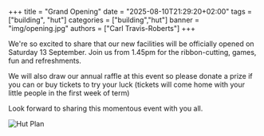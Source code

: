 +++
title = "Grand Opening"
date = "2025-08-10T21:29:20+02:00"
tags = ["building", "hut"]
categories = ["building","hut"]
banner = "img/opening.jpg"
authors = ["Carl Travis-Roberts"]
+++

We're so excited to share that our new facilities will be officially opened on Saturday 13 September. Join us from 1.45pm for the ribbon-cutting, games, fun and refreshments.

We will also draw our annual raffle at this event so please donate a prize if you can or buy tickets to try your luck (tickets will come home with your little people in the first week of term)

Look forward to sharing this momentous event with you all.

![Hut Plan](/img/opening.jpg)